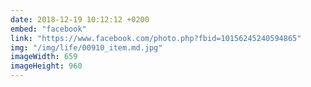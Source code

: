 ```yaml
---
date: 2018-12-19 10:12:12 +0200
embed: "facebook"
link: "https://www.facebook.com/photo.php?fbid=10156245240594865"
img: "/img/life/00910_item.md.jpg"
imageWidth: 659
imageHeight: 960
---
```

